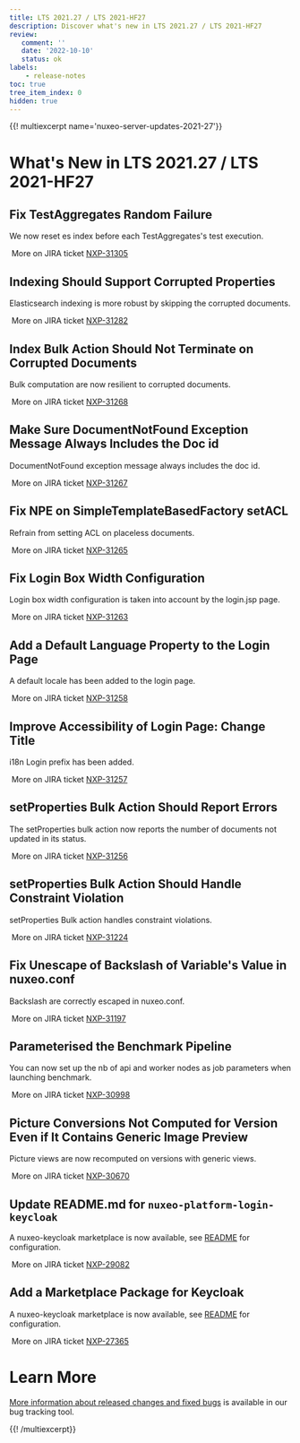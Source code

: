 ```yaml
---
title: LTS 2021.27 / LTS 2021-HF27
description: Discover what's new in LTS 2021.27 / LTS 2021-HF27
review:
   comment: ''
   date: '2022-10-10'
   status: ok
labels:
    - release-notes
toc: true
tree_item_index: 0
hidden: true
---
```


{{! multiexcerpt name='nuxeo-server-updates-2021-27'}}
# What's New in LTS 2021.27 / LTS 2021-HF27

## Fix TestAggregates Random Failure

We now reset es index before each TestAggregates's test execution.

<i class="fa fa-long-arrow-right" aria-hidden="true"></i>&nbsp;More on JIRA ticket [NXP-31305](https://jira.nuxeo.com/browse/NXP-31305)

## Indexing Should Support Corrupted Properties

Elasticsearch indexing is more robust by skipping the corrupted documents.

<i class="fa fa-long-arrow-right" aria-hidden="true"></i>&nbsp;More on JIRA ticket [NXP-31282](https://jira.nuxeo.com/browse/NXP-31282)

## Index Bulk Action Should Not Terminate on Corrupted Documents

Bulk computation are now resilient to corrupted documents.

<i class="fa fa-long-arrow-right" aria-hidden="true"></i>&nbsp;More on JIRA ticket [NXP-31268](https://jira.nuxeo.com/browse/NXP-31268)

## Make Sure DocumentNotFound Exception Message Always Includes the Doc id

DocumentNotFound exception message always includes the doc id.

<i class="fa fa-long-arrow-right" aria-hidden="true"></i>&nbsp;More on JIRA ticket [NXP-31267](https://jira.nuxeo.com/browse/NXP-31267)

## Fix NPE on SimpleTemplateBasedFactory setACL

Refrain from setting ACL on placeless documents.

<i class="fa fa-long-arrow-right" aria-hidden="true"></i>&nbsp;More on JIRA ticket [NXP-31265](https://jira.nuxeo.com/browse/NXP-31265)

## Fix Login Box Width Configuration

Login box width configuration is taken into account by the login.jsp page.

<i class="fa fa-long-arrow-right" aria-hidden="true"></i>&nbsp;More on JIRA ticket [NXP-31263](https://jira.nuxeo.com/browse/NXP-31263)

## Add a Default Language Property to the Login Page

A default locale has been added to the login page.

<i class="fa fa-long-arrow-right" aria-hidden="true"></i>&nbsp;More on JIRA ticket [NXP-31258](https://jira.nuxeo.com/browse/NXP-31258)

## Improve Accessibility of Login Page: Change Title

i18n Login prefix has been added.

<i class="fa fa-long-arrow-right" aria-hidden="true"></i>&nbsp;More on JIRA ticket [NXP-31257](https://jira.nuxeo.com/browse/NXP-31257)

## setProperties Bulk Action Should Report Errors

The setProperties bulk action now reports the number of documents not updated in its status.

<i class="fa fa-long-arrow-right" aria-hidden="true"></i>&nbsp;More on JIRA ticket [NXP-31256](https://jira.nuxeo.com/browse/NXP-31256)

## setProperties Bulk Action Should Handle Constraint Violation

setProperties Bulk action handles constraint violations.

<i class="fa fa-long-arrow-right" aria-hidden="true"></i>&nbsp;More on JIRA ticket [NXP-31224](https://jira.nuxeo.com/browse/NXP-31224)

## Fix Unescape of Backslash of Variable's Value in nuxeo.conf

Backslash are correctly escaped in nuxeo.conf.

<i class="fa fa-long-arrow-right" aria-hidden="true"></i>&nbsp;More on JIRA ticket [NXP-31197](https://jira.nuxeo.com/browse/NXP-31197)

## Parameterised the Benchmark Pipeline

You can now set up the nb of api and worker nodes as job parameters when launching benchmark.

<i class="fa fa-long-arrow-right" aria-hidden="true"></i>&nbsp;More on JIRA ticket [NXP-30998](https://jira.nuxeo.com/browse/NXP-30998)

## Picture Conversions Not Computed for Version Even if It Contains Generic Image Preview

Picture views are now recomputed on versions with generic views.

<i class="fa fa-long-arrow-right" aria-hidden="true"></i>&nbsp;More on JIRA ticket [NXP-30670](https://jira.nuxeo.com/browse/NXP-30670)

## Update README.md for `nuxeo-platform-login-keycloak`

A nuxeo-keycloak marketplace is now available, see [README](https://github.com/nuxeo/nuxeo-lts/blob/2021/packages/nuxeo-keycloak-package/README.md) for configuration.

<i class="fa fa-long-arrow-right" aria-hidden="true"></i>&nbsp;More on JIRA ticket [NXP-29082](https://jira.nuxeo.com/browse/NXP-29082)

## Add a Marketplace Package for Keycloak

A nuxeo-keycloak marketplace is now available, see [README](https://github.com/nuxeo/nuxeo-lts/blob/2021/packages/nuxeo-keycloak-package/README.md) for configuration.

<i class="fa fa-long-arrow-right" aria-hidden="true"></i>&nbsp;More on JIRA ticket [NXP-27365](https://jira.nuxeo.com/browse/NXP-27365)


# Learn More

[More information about released changes and fixed bugs](https://jira.nuxeo.com/secure/ReleaseNote.jspa?projectId=10011&version=21830) is available in our bug tracking tool.

{{! /multiexcerpt}}
